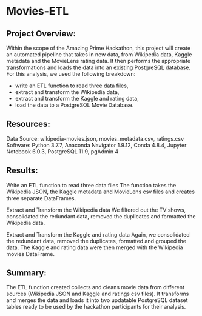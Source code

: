 # Movies-ETL

## Project Overview:

Within the scope of the Amazing Prime Hackathon, this project will create an automated pipeline that takes in new data, from Wikipedia data, Kaggle metadata and the MovieLens rating data. It then performs the appropriate transformations and loads the data into an existing PostgreSQL database.
For this analysis, we used the following breakdown:

- write an ETL function to read three data files,
- extract and transform the Wikipedia data,
- extract and transform the Kaggle and rating data,
- load the data to a PostgreSQL Movie Database.

## Resources: 

Data Source: wikipedia-movies.json, movies_metadata.csv, ratings.csv
Software: Python 3.7.7, Anaconda Navigator 1.9.12, Conda 4.8.4, Jupyter Notebook 6.0.3, PostgreSQL 11.9, pgAdmin 4

## Results:

Write an ETL function to read three data files
The function takes the Wikipedia JSON, the Kaggle metadata and MovieLens csv files and creates three separate DataFrames.

Extract and Transform the Wikipedia data
We filtered out the TV shows, consolidated the redundant data, removed the duplicates and formatted the Wikipedia data.

Extract and Transform the Kaggle and rating data
Again, we consolidated the redundant data, removed the duplicates, formatted and grouped the data.
The Kaggle and rating data were then merged with the Wikipedia movies DataFrame.


## Summary:

The ETL function created collects and cleans movie data from different sources (Wikipedia JSON and Kaggle and ratings csv files). It transforms and merges the data and loads it into two updatable PostgreSQL dataset tables ready to be used by the hackathon participants for their analysis.
